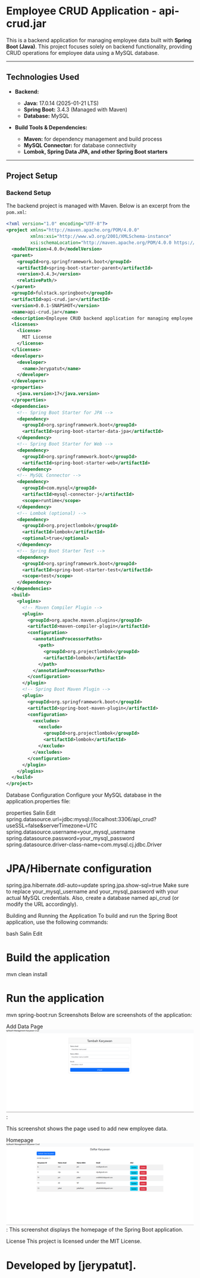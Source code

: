# Employee CRUD Application - api-crud.jar

This is a backend application for managing employee data built with **Spring Boot (Java)**. This project focuses solely on backend functionality, providing CRUD operations for employee data using a MySQL database.

---

## Technologies Used

- **Backend:**

  - **Java:** 17.0.14 (2025-01-21 LTS)
  - **Spring Boot:** 3.4.3 (Managed with Maven)
  - **Database:** MySQL

- **Build Tools & Dependencies:**
  - **Maven:** for dependency management and build process
  - **MySQL Connector:** for database connectivity
  - **Lombok, Spring Data JPA, and other Spring Boot starters**

---

## Project Setup

### Backend Setup

The backend project is managed with Maven. Below is an excerpt from the `pom.xml`:

```xml
<?xml version="1.0" encoding="UTF-8"?>
<project xmlns="http://maven.apache.org/POM/4.0.0"
         xmlns:xsi="http://www.w3.org/2001/XMLSchema-instance"
         xsi:schemaLocation="http://maven.apache.org/POM/4.0.0 https://maven.apache.org/xsd/maven-4.0.0.xsd">
  <modelVersion>4.0.0</modelVersion>
  <parent>
    <groupId>org.springframework.boot</groupId>
    <artifactId>spring-boot-starter-parent</artifactId>
    <version>3.4.3</version>
    <relativePath/>
  </parent>
  <groupId>fulstack.springboot</groupId>
  <artifactId>api-crud.jar</artifactId>
  <version>0.0.1-SNAPSHOT</version>
  <name>api-crud.jar</name>
  <description>Employee CRUD backend application for managing employee data.</description>
  <licenses>
    <license>
      MIT License
    </license>
  </licenses>
  <developers>
    <developer>
      <name>Jerypatut</name>
    </developer>
  </developers>
  <properties>
    <java.version>17</java.version>
  </properties>
  <dependencies>
    <!-- Spring Boot Starter for JPA -->
    <dependency>
      <groupId>org.springframework.boot</groupId>
      <artifactId>spring-boot-starter-data-jpa</artifactId>
    </dependency>
    <!-- Spring Boot Starter for Web -->
    <dependency>
      <groupId>org.springframework.boot</groupId>
      <artifactId>spring-boot-starter-web</artifactId>
    </dependency>
    <!-- MySQL Connector -->
    <dependency>
      <groupId>com.mysql</groupId>
      <artifactId>mysql-connector-j</artifactId>
      <scope>runtime</scope>
    </dependency>
    <!-- Lombok (optional) -->
    <dependency>
      <groupId>org.projectlombok</groupId>
      <artifactId>lombok</artifactId>
      <optional>true</optional>
    </dependency>
    <!-- Spring Boot Starter Test -->
    <dependency>
      <groupId>org.springframework.boot</groupId>
      <artifactId>spring-boot-starter-test</artifactId>
      <scope>test</scope>
    </dependency>
  </dependencies>
  <build>
    <plugins>
      <!-- Maven Compiler Plugin -->
      <plugin>
        <groupId>org.apache.maven.plugins</groupId>
        <artifactId>maven-compiler-plugin</artifactId>
        <configuration>
          <annotationProcessorPaths>
            <path>
              <groupId>org.projectlombok</groupId>
              <artifactId>lombok</artifactId>
            </path>
          </annotationProcessorPaths>
        </configuration>
      </plugin>
      <!-- Spring Boot Maven Plugin -->
      <plugin>
        <groupId>org.springframework.boot</groupId>
        <artifactId>spring-boot-maven-plugin</artifactId>
        <configuration>
          <excludes>
            <exclude>
              <groupId>org.projectlombok</groupId>
              <artifactId>lombok</artifactId>
            </exclude>
          </excludes>
        </configuration>
      </plugin>
    </plugins>
  </build>
</project>
```
Database Configuration
Configure your MySQL database in the application.properties file:

properties
Salin
Edit
spring.datasource.url=jdbc:mysql://localhost:3306/api_crud?useSSL=false&serverTimezone=UTC
spring.datasource.username=your_mysql_username
spring.datasource.password=your_mysql_password
spring.datasource.driver-class-name=com.mysql.cj.jdbc.Driver

# JPA/Hibernate configuration
spring.jpa.hibernate.ddl-auto=update
spring.jpa.show-sql=true
Make sure to replace your_mysql_username and your_mysql_password with your actual MySQL credentials. Also, create a database named api_crud (or modify the URL accordingly).

Building and Running the Application
To build and run the Spring Boot application, use the following commands:

bash
Salin
Edit
# Build the application
mvn clean install

# Run the application
mvn spring-boot:run
Screenshots
Below are screenshots of the application:

Add Data Page ![Add Data Page](spring12.png):

This screenshot shows the page used to add new employee data.


Homepage  ![Homepage](springboot.png):
This screenshot displays the homepage of the Spring Boot application.


License
This project is licensed under the MIT License.

# Developed by [jerypatut].

